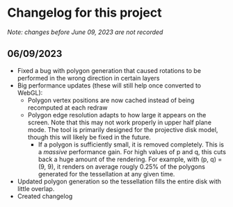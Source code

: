 # Changelog for this project

*Note: changes before June 09, 2023 are not recorded*

## 06/09/2023

- Fixed a bug with polygon generation that caused rotations to be performed in the wrong direction in certain layers
- Big performance updates (these will still help once converted to WebGL):
	- Polygon vertex positions are now cached instead of being recomputed at each redraw
	- Polygon edge resolution adapts to how large it appears on the screen. Note that this may not work properly in upper half plane mode. The tool is primarily designed for the projective disk model, though this will likely be fixed in the future.
		- If a polygon is sufficiently small, it is removed completely. This is a *massive* performance gain. For high values of p and q, this cuts back a huge amount of the rendering. For example, with (p, q) = (9, 9), it renders on average rougly 0.25% of the polygons generated for the tessellation at any given time.
- Updated polygon generation so the tessellation fills the entire disk with little overlap.
- Created changelog